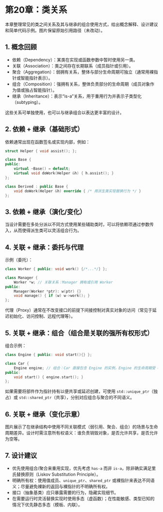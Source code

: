# 第20章：类关系

本章整理常见的类之间关系及其与继承的组合使用方式，给出概念解释、设计建议和简单代码示例。图片保留原始引用路径（未改动）。

## 1. 概念回顾
- 依赖（Dependency）：某类在实现或函数参数中暂时使用另一类。
- 关联（Association）：类之间存在长期联系（成员指针或引用）。
- 聚合（Aggregation）：弱拥有关系，整体与部分生命周期可独立（通常用裸指针或智能指针表示）。
- 组合（Composition）：强拥有关系，整体负责部分的生命周期（成员对象作为值或独占智能指针）。
- 继承（Inheritance）：表示“is-a”关系，用于重用行为并表示子类型化（subtyping）。

这些关系可单独使用，也可以与继承组合以表达更丰富的设计。

## 2. 依赖 + 继承（基础形式）
依赖通常出现在函数签名或实现内部，例如：

```cpp
struct Helper { void assist(); };

class Base {
public:
	virtual ~Base() = default;
	virtual void doWork(Helper &h) { h.assist(); }
};

class Derived : public Base {
	void doWork(Helper &h) override { /* 用派生类实现替换行为 */ }
};
```

## 3. 依赖 + 继承（演化/变化）
当设计需要在多处分派以不同方式使用某些辅助类时，可以将依赖项通过参数传入，从而使得派生类可以灵活组合行为。

## 4. 关联 + 继承：委托与代理
示例（委托）：

```cpp
class Worker { public: void work() {/*...*/} };

class Manager {
	Worker *w; // 关联关系：Manager 拥有或引用 Worker
public:
	Manager(Worker *ptr): w(ptr) {}
	void manage() { if (w) w->work(); }
};
```

代理（Proxy）通常在不改变接口的前提下间接控制对真实对象的访问（常见于延迟初始化、访问控制、远程代理等）。

## 5. 关联 + 继承：组合（组合是关联的强所有权形式）
组合示例：

```cpp
class Engine { public: void start(){} };

class Car {
	Engine engine; // 组合：Car 直接包含 Engine 的实例，Engine 的生命周期受 Car 控制
public:
	void start() { engine.start(); }
};
```

如果需要将部件作为指针持有以便共享或延迟创建，可使用 `std::unique_ptr`（独占）或 `std::shared_ptr`（共享），分别对应组合与聚合的不同语义。

## 6. 关联 + 继承（变化示意）
图片展示了在继承结构中使用不同关联模式（弱引用、聚合、组合）的场景与生命周期差异。设计时需注意所有权语义：谁负责销毁对象，是否允许共享，是否允许为空等。

## 7. 设计建议
- 优先使用组合/聚合来重用实现，优先考虑 `has-a` 而非 `is-a`，除非确实满足里氏替换原则（Liskov Substitution Principle）。
- 明确所有权：使用值成员、`unique_ptr`、`shared_ptr` 或裸指针来表达不同语义；尽量避免裸新的返回与裸指针的不明确所有权。
- 接口（抽象基类）应只暴露需要的行为，隐藏实现细节。
- 在需要运行时灵活替换实现时使用多态（虚函数）；在性能敏感、类型已知的情况下优先静态多态（模板、内联）。

